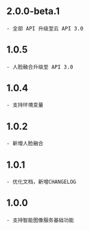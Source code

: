 ## 2.0.0-beta.1
    - 全部 API 升级至云 API 3.0

## 1.0.5
    - 人脸融合升级至 API 3.0

## 1.0.4
    - 支持环境变量

## 1.0.2
    - 新增人脸融合

## 1.0.1
    - 优化文档，新增CHANGELOG

## 1.0.0
    - 支持智能图像服务基础功能